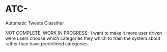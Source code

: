 # ATC-
Automatic Tweets Classifier

NOT COMPLETE, WORK IN PROGRESS- I want to make it more user driven were users choose which categories they which to train the system about rather than have predefined categories. 
